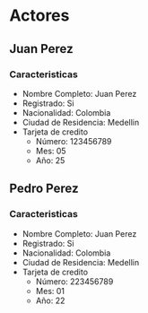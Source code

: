 # Actores
## Juan Perez
### Caracteristicas
* Nombre Completo: Juan Perez
* Registrado: Si
* Nacionalidad: Colombia
* Ciudad de Residencia: Medellin
* Tarjeta de credito
  * Número: 123456789
  * Mes: 05
  * Año: 25


## Pedro Perez
### Caracteristicas
* Nombre Completo: Juan Perez
* Registrado: Si
* Nacionalidad: Colombia
* Ciudad de Residencia: Medellin
* Tarjeta de credito
  * Número: 223456789
  * Mes: 01
  * Año: 22